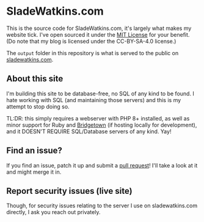 # SladeWatkins.com
This is the source code for SladeWatkins.com, it's largely what makes my website tick. I've open sourced it under the [MIT License](https://github.com/sladewatkins/website/blob/master/LICENSE) for your benefit. (Do note that my blog is licensed under the CC-BY-SA-4.0 license.)

The ``output`` folder in this repository is what is served to the public on [sladewatkins.com](https://www.sladewatkins.com).

## About this site
I'm building this site to be database-free, no SQL of any kind to be found. I hate working with SQL (and maintaining those servers) and this is my attempt to stop doing so.

TL:DR: this simply requires a webserver with PHP 8+ installed, as well as minor support for Ruby and [Bridgetown](https://www.bridgetownrb.com/) (if hosting locally for development), and it DOESN'T REQUIRE SQL/Database servers of any kind. Yay!

## Find an issue?
If you find an issue, patch it up and submit a [pull request](https://github.com/sladewatkins/website/pulls)! I'll take a look at it and might merge it in.

## Report security issues (live site)
Though, for security issues relating to the server I use on sladewatkins.com directly, I ask you reach out privately.
